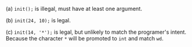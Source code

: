 (a) `init();` is illegal, must have at least one argument.

(b) `init(24, 10);` is legal.

(c) `init(14, '*');` is legal, but unlikely to match the programer's intent. Because the character `*` will be promoted to `int` and match `wd`.
